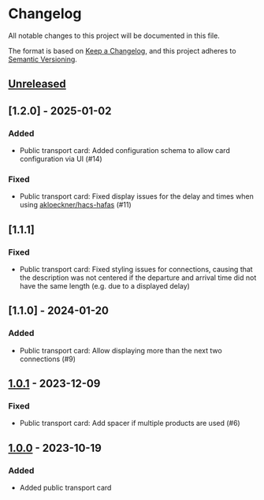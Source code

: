 # Changelog

All notable changes to this project will be documented in this file.

The format is based on [Keep a Changelog](https://keepachangelog.com/en/1.0.0/),
and this project adheres to [Semantic Versioning](https://semver.org/spec/v2.0.0.html).

## [Unreleased]

## [1.2.0] - 2025-01-02

### Added

- Public transport card: Added configuration schema to allow card configuration via UI (#14)

### Fixed

- Public transport card: Fixed display issues for the delay and times when using [akloeckner/hacs-hafas](https://github.com/akloeckner/hacs-hafas) (#11)

## [1.1.1]

### Fixed

- Public transport card: Fixed styling issues for connections, causing that the description was not centered if the departure and arrival time did not have the same length (e.g. due to a displayed delay)

## [1.1.0] - 2024-01-20

### Added

- Public transport card: Allow displaying more than the next two connections (#9)

## [1.0.1] - 2023-12-09

### Fixed

- Public transport card: Add spacer if multiple products are used (#6)

## [1.0.0] - 2023-10-19

### Added

- Added public transport card

[unreleased]: https://github.com/silviokennecke/ha-custom-components/compare/1.0.1...HEAD
[1.0.1]: https://github.com/silviokennecke/ha-custom-components/compare/1.0.0...1.0.1
[1.0.0]: https://github.com/silviokennecke/ha-custom-components/releases/tag/1.0.0

